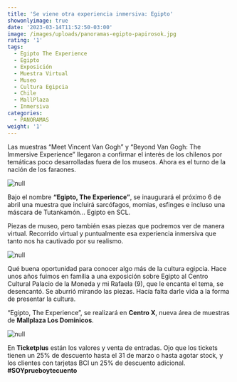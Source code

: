 ```yaml
---
title: 'Se viene otra experiencia inmersiva: Egipto'
showonlyimage: true
date: '2023-03-14T11:52:50-03:00'
image: /images/uploads/panoramas-egipto-papirosok.jpg
rating: '1'
tags:
  - Egipto The Experience
  - Egipto
  - Exposición
  - Muestra Virtual
  - Museo
  - Cultura Egipcia
  - Chile
  - MallPlaza
  - Inmersiva
categories:
  - PANORAMAS
weight: '1'
---
```

Las muestras “Meet Vincent Van Gogh” y “Beyond Van Gogh: The Immersive Experience” llegaron a confirmar el interés de los chilenos por temáticas poco desarrolladas fuera de los museos. Ahora es el turno de la nación de los faraones.

<!--more-->

![null](/images/uploads/panoramas-egipto-papirosok.jpg)

Bajo el nombre **“Egipto, The Experience”**, se inaugurará el próximo 6 de abril una muestra que incluirá sarcófagos, momias, esfinges e incluso una máscara de Tutankamón… Egipto en SCL.

Piezas de museo, pero también esas piezas que podremos ver de manera virtual. Recorrido virtual y puntualmente esa experiencia inmersiva que tanto nos ha cautivado por su realismo.

![null](/images/uploads/panoramas-egipto-sarco-fagook.jpg)

Qué buena oportunidad para conocer algo más de la cultura egipcia. Hace unos años fuimos en familia a una exposición sobre Egipto al Centro Cultural Palacio de la Moneda y mi Rafaela (9), que le encanta el tema, se desencantó. Se aburrió mirando las piezas. Hacía falta darle vida a la forma de presentar la cultura.

“Egipto, The Experience”, se realizará en **Centro X**, nueva área de muestras de **Mallplaza Los Dominicos**.

![null](/images/uploads/panoramas-egipto-guardianesok.jpg)

En **Ticketplus** están los valores y venta de entradas. Ojo que los tickets tienen un 25% de descuento hasta el 31 de marzo o hasta agotar stock, y los clientes con tarjetas BCI un 25% de descuento adicional. **\#SOYprueboytecuento**
